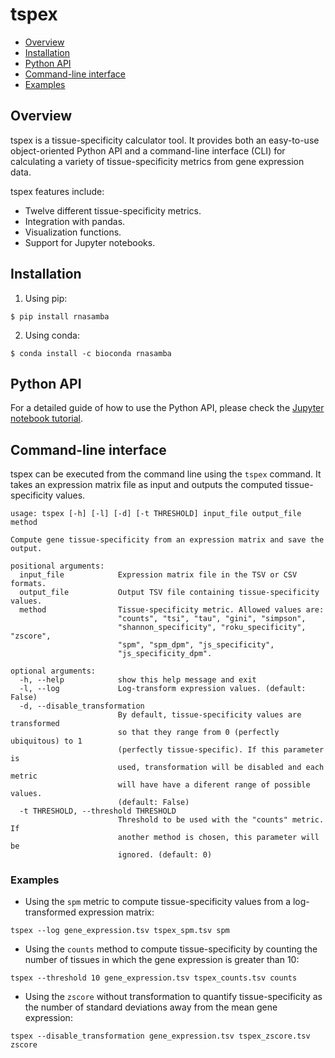 # tspex


- [Overview](#overview)
- [Installation](#installation)
- [Python API](#python-api)
- [Command-line interface](#command-line-interface)
- [Examples](#examples)

## Overview

tspex is a tissue-specificity calculator tool. It provides both an easy-to-use object-oriented Python API and a command-line interface (CLI) for calculating a variety of tissue-specificity metrics from gene expression data.

tspex features include:
  - Twelve different tissue-specificity metrics.
  - Integration with pandas.
  - Visualization functions.
  - Support for Jupyter notebooks.

## Installation

1. Using pip:

```
$ pip install rnasamba
```

2. Using conda:

```
$ conda install -c bioconda rnasamba
```


## Python API

For a detailed guide of how to use the Python API, please check the [Jupyter notebook tutorial](https://github.com/apcamargo/tspex/blob/master/tutorial.ipynb).


## Command-line interface

tspex can be executed from the command line using the `tspex` command. It takes an expression matrix file as input and outputs the computed tissue-specificity values.


```
usage: tspex [-h] [-l] [-d] [-t THRESHOLD] input_file output_file method

Compute gene tissue-specificity from an expression matrix and save the output.

positional arguments:
  input_file            Expression matrix file in the TSV or CSV formats.
  output_file           Output TSV file containing tissue-specificity values.
  method                Tissue-specificity metric. Allowed values are:
                        "counts", "tsi", "tau", "gini", "simpson",
                        "shannon_specificity", "roku_specificity", "zscore",
                        "spm", "spm_dpm", "js_specificity",
                        "js_specificity_dpm".

optional arguments:
  -h, --help            show this help message and exit
  -l, --log             Log-transform expression values. (default: False)
  -d, --disable_transformation
                        By default, tissue-specificity values are transformed
                        so that they range from 0 (perfectly ubiquitous) to 1
                        (perfectly tissue-specific). If this parameter is
                        used, transformation will be disabled and each metric
                        will have have a diferent range of possible values.
                        (default: False)
  -t THRESHOLD, --threshold THRESHOLD
                        Threshold to be used with the "counts" metric. If
                        another method is chosen, this parameter will be
                        ignored. (default: 0)
```

### Examples

- Using the `spm` metric to compute tissue-specificity values from a log-transformed expression matrix:

```
tspex --log gene_expression.tsv tspex_spm.tsv spm
```

- Using the `counts` method to compute tissue-specificity by counting the number of tissues in which the gene expression is greater than 10:

```
tspex --threshold 10 gene_expression.tsv tspex_counts.tsv counts
```

- Using the `zscore` without transformation to quantify tissue-specificity as the number of standard deviations away from the mean gene expression:

```
tspex --disable_transformation gene_expression.tsv tspex_zscore.tsv zscore
```
